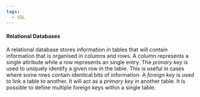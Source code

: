 ```yaml
---
tags:
  - SQL
---
```

#### Relational Databases
A relational database stores information in tables that will contain information that is organised in columns and rows. A column represents a single attribute while a row represents an single entry. 
The *primary key* is used to uniquely identify a given row in the table.  This is useful in cases where some rows contain identical bits of information. 
A *foreign key* is used to link a table to another. It will act as a *primary key* in another table. It is possible to define multiple foreign keys within a single table. 